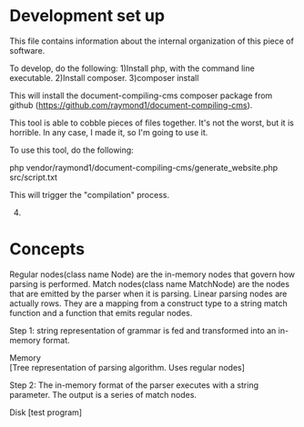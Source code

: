 # Development set up
This file contains information about the internal organization of this piece of software.

To develop, do the following:
1)Install php, with the command line executable.
2)Install composer.
3)composer install

This will install the document-compiling-cms composer package from github (https://github.com/raymond1/document-compiling-cms).

This tool is able to cobble pieces of files together. It's not the worst, but it is horrible. In any case, I made it, so I'm going to use it. 

To use this tool, do the following:

php vendor/raymond1/document-compiling-cms/generate_website.php src/script.txt

This will trigger the "compilation" process.

4)

# Concepts
Regular nodes(class name Node) are the in-memory nodes that govern how parsing is performed.
Match nodes(class name MatchNode) are the nodes that are emitted by the parser when it is parsing.
Linear parsing nodes are actually rows. They are a mapping from a construct type to a string match function and a function that emits regular nodes.


Step 1: string representation of grammar is fed and transformed into an in-memory format.

Memory                             
[Tree representation of parsing algorithm. Uses regular nodes]


Step 2:
The in-memory format of the parser executes with a string parameter. The output is a series of match nodes.

Disk
[test program]


